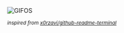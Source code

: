 <div align="justify">
<picture>
    <source media="(prefers-color-scheme: dark)" srcset="https://i.ibb.co/ZRPrTzFK/output-gif.gif">
    <source media="(prefers-color-scheme: light)" srcset="https://i.ibb.co/ZRPrTzFK/output-gif.gif">
    <img alt="GIFOS" src="https://i.ibb.co/ZRPrTzFK/output-gif.gif">
</picture>

<sub><i>inspired from [x0rzavi/github-readme-terminal](https://github.com/x0rzavi/github-readme-terminal)</i></sub>

</div>

<!-- Image deletion URL: https://ibb.co/BHxJs2Qj/333f061d5491ff59710bd7de78b8a837 -->